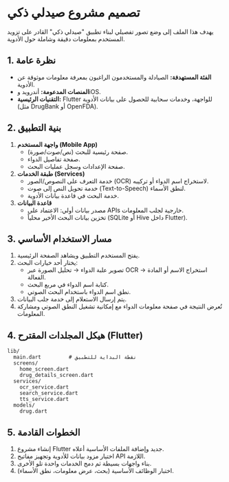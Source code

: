 # تصميم مشروع صيدلي ذكي

يهدف هذا الملف إلى وضع تصور تفصيلي لبناء تطبيق "صيدلي ذكي" القادر على تزويد المستخدم بمعلومات دقيقة وشاملة حول الأدوية.

## 1. نظرة عامة

- **الفئة المستهدفة:** الصيادلة والمستخدمون الراغبون بمعرفة معلومات موثوقة عن الأدوية.
- **المنصات المدعومة:** أندرويد وiOS.
- **التقنيات الرئيسية:** Flutter للواجهة، وخدمات سحابية للحصول على بيانات الأدوية (مثل DrugBank أو OpenFDA).

## 2. بنية التطبيق

1. **واجهة المستخدم (Mobile App)**
   - صفحة رئيسية للبحث (نص/صوت/صورة).
   - صفحة تفاصيل الدواء.
   - صفحة الإعدادات وسجل عمليات البحث.
2. **طبقة الخدمات (Services)**
   - خدمة التعرف على النصوص/الصور (OCR) لاستخراج اسم الدواء أو تركيبه.
   - خدمة تحويل النص إلى صوت (Text-to-Speech) لنطق الأسماء.
   - خدمة البحث في قاعدة بيانات الأدوية.
3. **قاعدة البيانات**
   - مصدر بيانات أولي: الاعتماد على APIs خارجية لجلب المعلومات.
   - تخزين بيانات البحث الأخير محلياً (SQLite أو Hive داخل Flutter).

## 3. مسار الاستخدام الأساسي

1. يفتح المستخدم التطبيق ويشاهد الصفحة الرئيسية.
2. يختار أحد خيارات البحث:
   - تصوير علبة الدواء → تحليل الصورة عبر OCR → استخراج الاسم أو المادة الفعالة.
   - كتابة اسم الدواء في مربع البحث.
   - نطق اسم الدواء باستخدام البحث الصوتي.
3. يتم إرسال الاستعلام إلى خدمة جلب البيانات.
4. تُعرض النتيجة في صفحة معلومات الدواء مع إمكانية تشغيل النطق الصوتي ومشاركة المعلومات.

## 4. هيكل المجلدات المقترح (Flutter)

```text
lib/
  main.dart         # نقطة البداية للتطبيق
  screens/
    home_screen.dart
    drug_details_screen.dart
  services/
    ocr_service.dart
    search_service.dart
    tts_service.dart
  models/
    drug.dart
```

## 5. الخطوات القادمة

1. إنشاء مشروع Flutter جديد وإضافة الملفات الأساسية أعلاه.
2. اختيار مزود بيانات للأدوية وتجهيز مفاتيح API اللازمة.
3. بناء واجهات بسيطة ثم دمج الخدمات واحدة تلو الأخرى.
4. اختبار الوظائف الأساسية (بحث، عرض معلومات، نطق الأسماء).

